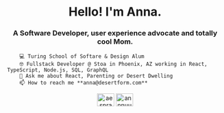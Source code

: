 <h1 align="center">Hello! I'm Anna.</h1>
<h3 align="center">A Software Developer, user experience advocate and totally cool Mom.</h3>


        💻 Turing School of Softare & Design Alum 
        🤓 Fullstack Developer @ Stoa in Phoenix, AZ working in React, TypeScript, Node.js, SQL, GraphQL
        💬 Ask me about React, Parenting or Desert Dwelling 
        📫 How to reach me **anna@desertform.com** 

<p align="center">
<a href="https://linkedin.com/in/aesprague" target="blank"><img align="center" src="https://raw.githubusercontent.com/rahuldkjain/github-profile-readme-generator/master/src/images/icons/Social/linked-in-alt.svg" alt="aesprague" height="30" width="40" /></a>
<a href="https://instagram.com/annnuuuh" target="blank"><img align="center" src="https://raw.githubusercontent.com/rahuldkjain/github-profile-readme-generator/master/src/images/icons/Social/instagram.svg" alt="annnuuuh" height="30" width="40" /></a>
</p>
